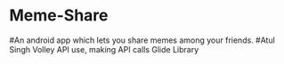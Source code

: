 # Meme-Share
#An android app which lets you share memes among your friends.
#Atul Singh
Volley API use,
making API calls
Glide Library